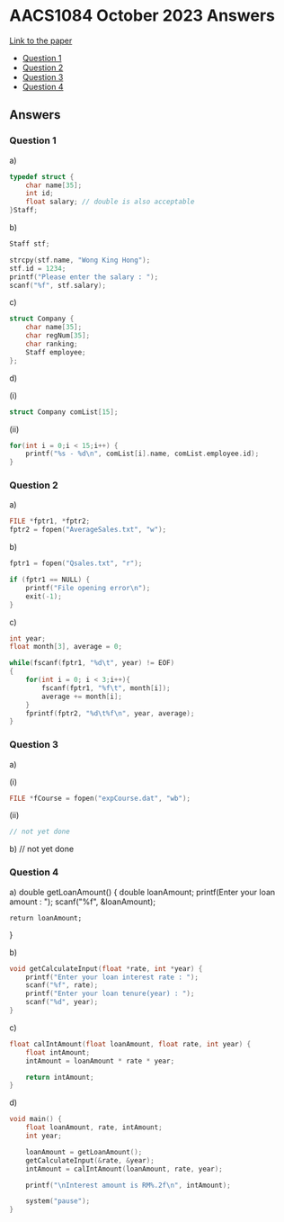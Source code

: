 # AACS1084 October 2023 Answers

[Link to the paper](https://eprints.tarc.edu.my/23317/1/AACS1084.pdf)

- [Question 1](#Question-1)
- [Question 2](#Question-2)
- [Question 3](#Question-3)
- [Question 4](#Question-4)

## Answers

### Question 1

a)

```c
typedef struct {
    char name[35];
    int id;
    float salary; // double is also acceptable
}Staff;
```

b)

```c
Staff stf;

strcpy(stf.name, "Wong King Hong");
stf.id = 1234;
printf("Please enter the salary : ");
scanf("%f", stf.salary);
```

c)

```c
struct Company {
    char name[35];
    char regNum[35];
    char ranking;
    Staff employee;
};
```

d) 

(i)

```c
struct Company comList[15];
```

(ii)

```c
for(int i = 0;i < 15;i++) {
    printf("%s - %d\n", comList[i].name, comList.employee.id);
}
```

### Question 2

a)

```c
FILE *fptr1, *fptr2;
fptr2 = fopen("AverageSales.txt", "w");
```

b)

```c
fptr1 = fopen("Qsales.txt", "r");

if (fptr1 == NULL) {
	printf("File opening error\n");
	exit(-1);
}
```

c)

```c
int year;
float month[3], average = 0;

while(fscanf(fptr1, "%d\t", year) != EOF)
{
	for(int i = 0; i < 3;i++){
		fscanf(fptr1, "%f\t", month[i]);
		average += month[i];
	}
	fprintf(fptr2, "%d\t%f\n", year, average);
}
```

### Question 3

a)

(i)

```c
FILE *fCourse = fopen("expCourse.dat", "wb");
```

(ii)

```c
// not yet done
```

b)
// not yet done

### Question 4

a)
double getLoanAmount() {
	double loanAmount;
 	printf(Enter your loan amount : ");
  	scanf("%f", &loanAmount);

   	return loanAmount;
}

b)

```c
void getCalculateInput(float *rate, int *year) {
	printf("Enter your loan interest rate : ");
	scanf("%f", rate);
	printf("Enter your loan tenure(year) : ");
	scanf("%d", year);
}
```

c)

```c
float calIntAmount(float loanAmount, float rate, int year) {
	float intAmount;
	intAmount = loanAmount * rate * year;

	return intAmount;
}
```

d)
```c
void main() {
	float loanAmount, rate, intAmount;
	int year;

	loanAmount = getLoanAmount();
	getCalculateInput(&rate, &year);
	intAmount = calIntAmount(loanAmount, rate, year);

	printf("\nInterest amount is RM%.2f\n", intAmount);

	system("pause");
}
```
